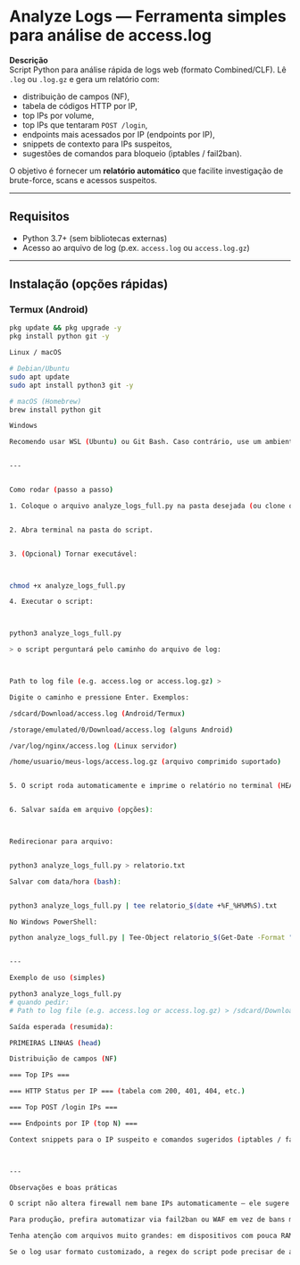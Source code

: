 # Analyze Logs — Ferramenta simples para análise de access.log

**Descrição**  
Script Python para análise rápida de logs web (formato Combined/CLF). Lê `.log` ou `.log.gz` e gera um relatório com:
- distribuição de campos (NF),
- tabela de códigos HTTP por IP,
- top IPs por volume,
- top IPs que tentaram `POST /login`,
- endpoints mais acessados por IP (endpoints por IP),
- snippets de contexto para IPs suspeitos,
- sugestões de comandos para bloqueio (iptables / fail2ban).

O objetivo é fornecer um **relatório automático** que facilite investigação de brute-force, scans e acessos suspeitos.

---

## Requisitos
- Python 3.7+ (sem bibliotecas externas)
- Acesso ao arquivo de log (p.ex. `access.log` ou `access.log.gz`)

---

## Instalação (opções rápidas)

### Termux (Android)
```bash
pkg update && pkg upgrade -y
pkg install python git -y

Linux / macOS

# Debian/Ubuntu
sudo apt update
sudo apt install python3 git -y

# macOS (Homebrew)
brew install python git

Windows

Recomendo usar WSL (Ubuntu) ou Git Bash. Caso contrário, use um ambiente Python para rodar o script (p.ex. Pythont IDLE / Pydroid no Android).


---


Como rodar (passo a passo)

1. Coloque o arquivo analyze_logs_full.py na pasta desejada (ou clone o repo).


2. Abra terminal na pasta do script.


3. (Opcional) Tornar executável:



chmod +x analyze_logs_full.py

4. Executar o script:



python3 analyze_logs_full.py

> o script perguntará pelo caminho do arquivo de log:



Path to log file (e.g. access.log or access.log.gz) >

Digite o caminho e pressione Enter. Exemplos:

/sdcard/Download/access.log (Android/Termux)

/storage/emulated/0/Download/access.log (alguns Android)

/var/log/nginx/access.log (Linux servidor)

/home/usuario/meus-logs/access.log.gz (arquivo comprimido suportado)


5. O script roda automaticamente e imprime o relatório no terminal (HEAD, distribuição de campos, tabela HTTP status por IP, top IPs, endpoints por IP, contexto do IP suspeito, sugestão de bloqueio).


6. Salvar saída em arquivo (opções):



Redirecionar para arquivo:


python3 analyze_logs_full.py > relatorio.txt

Salvar com data/hora (bash):


python3 analyze_logs_full.py | tee relatorio_$(date +%F_%H%M%S).txt

No Windows PowerShell:

python analyze_logs_full.py | Tee-Object relatorio_$(Get-Date -Format "yyyy-MM-dd_HHmmss").txt


---

Exemplo de uso (simples)

python3 analyze_logs_full.py
# quando pedir:
# Path to log file (e.g. access.log or access.log.gz) > /sdcard/Download/access.log

Saída esperada (resumida):

PRIMEIRAS LINHAS (head)

Distribuição de campos (NF)

=== Top IPs ===

=== HTTP Status per IP === (tabela com 200, 401, 404, etc.)

=== Top POST /login IPs ===

=== Endpoints por IP (top N) ===

Context snippets para o IP suspeito e comandos sugeridos (iptables / fail2ban)



---

Observações e boas práticas

O script não altera firewall nem bane IPs automaticamente — ele sugere comandos de bloqueio que você pode executar manualmente.

Para produção, prefira automatizar via fail2ban ou WAF em vez de bans manuais.

Tenha atenção com arquivos muito grandes: em dispositivos com pouca RAM rode amostras ou use ferramentas especializadas (ELK, Graylog, etc.).

Se o log usar formato customizado, a regex do script pode precisar de ajuste.



